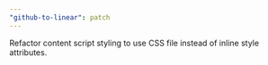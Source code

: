 ```yaml
---
"github-to-linear": patch
---
```


Refactor content script styling to use CSS file instead of inline style attributes.
